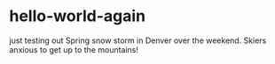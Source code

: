# hello-world-again
just testing out
Spring snow storm in Denver over the weekend.  Skiers anxious to get up to the mountains!
